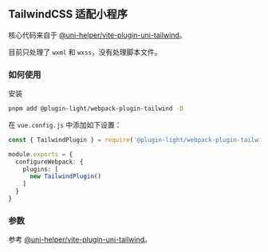 ## TailwindCSS 适配小程序

核心代码来自于 [@uni-helper/vite-plugin-uni-tailwind](https://github.com/uni-helper/vite-plugin-uni-tailwind)。

目前只处理了 `wxml` 和 `wxss`，没有处理脚本文件。

### 如何使用

安装

```bash
pnpm add @plugin-light/webpack-plugin-tailwind -D
```

在 `vue.config.js` 中添加如下设置：


```ts
const { TailwindPlugin } = require('@plugin-light/webpack-plugin-tailwind');

module.exports = {
  configureWebpack: {
    plugins: [
      new TailwindPlugin()
    ]
  }
}
```

### 参数

参考 [@uni-helper/vite-plugin-uni-tailwind](https://github.com/uni-helper/vite-plugin-uni-tailwind)。
